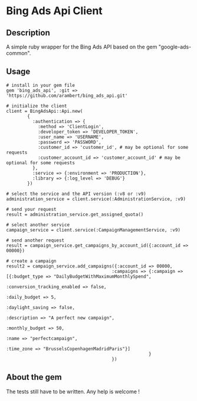 Bing Ads Api Client
=============

Description
-------------
A simple ruby wrapper for the Bing Ads API based on the gem "google-ads-common".

Usage
-------------

    # install in your gem file
    gem 'bing_ads_api', :git => 'https://github.com/arambert/bing_ads_api.git'

    # initialize the client
    client = BingAdsApi::Api.new(
            {
              :authentication => {
                :method => 'ClientLogin',
                :developer_token => 'DEVELOPER_TOKEN',
                :user_name => 'USERNAME',
                :password => 'PASSWORD',
                :customer_id => 'customer_id', # may be optional for some requests
                :customer_account_id => 'customer_account_id' # may be optional for some requests
              },
              :service => {:environment => 'PRODUCTION'},
              :library => {:log_level => 'DEBUG'}
            })

    # select the service and the API version (:v8 or :v9)
    administration_service = client.service(:AdministrationService, :v9)

    # send your request
    result = administration_service.get_assigned_quota()

    # select another service
    campaign_service = client.service(:CampaignManagementService, :v9)

    # send another request
    result = campaign_service.get_campaigns_by_account_id({:account_id => 00000})

    # create a campaign
    result2 = campaign_service.add_campaigns({:account_id => 00000,
                                            :campaigns => {:campaign => [{:budget_type => "DailyBudgetWithMaximumMonthlySpend",
                                                                          :conversion_tracking_enabled => false,
                                                                          :daily_budget => 5,
                                                                          :daylight_saving => false,
                                                                          :description => "A perfect new campaign",
                                                                          :monthly_budget => 50,
                                                                          :name => "perfectcampaign",
                                                                          :time_zone => "BrusselsCopenhagenMadridParis"}]
                                                          }
                                            })

About the gem
-------------
The tests still have to be written.
Any help is welcome !
